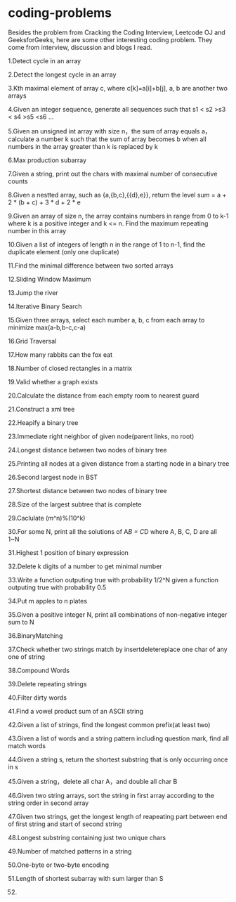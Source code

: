 coding-problems
===============
Besides the problem from Cracking the Coding Interview, Leetcode OJ and GeeksforGeeks, here are some other interesting coding problem. They come from interview, discussion and blogs I read. 


1.Detect cycle in an array

2.Detect the longest cycle in an array

3.Kth maximal element of array c, where c[k]=a[i]+b[j], a, b are another two arrays

4.Given an integer sequence, generate all sequences such that s1 < s2 >s3 < s4 >s5 <s6 ...

5.Given an unsigned int array with size n，the sum of array equals a，calculate a number k such that the sum of array becomes b when all numbers in the array greater than k is replaced by k

6.Max production subarray

7.Given a string, print out the chars with maximal number of consecutive counts

8.Given a nestted array, such as {a,{b,c},{{d},e}}, return the level sum = a + 2 * (b + c) + 3 * d + 2 * e

9.Given an array of size n, the array contains numbers in range from 0 to k-1 where k is a positive integer and k <= n. Find the maximum repeating number in this array

10.Given a list of integers of length n in the range of 1 to n-1, find the duplicate element (only one duplicate)

11.Find the minimal difference between two sorted arrays

12.Sliding Window Maximum

13.Jump the river

14.Iterative Binary Search

15.Given three arrays, select each number a, b, c from each array to minimize max(a-b,b-c,c-a)

16.Grid Traversal

17.How many rabbits can the fox eat

18.Number of closed rectangles in a matrix

19.Valid whether a graph exists

20.Calculate the distance from each empty room to nearest guard

21.Construct a xml tree

22.Heapify a binary tree

23.Immediate right neighbor of given node(parent links, no root)

24.Longest distance between two nodes of binary tree

25.Printing all nodes at a given distance from a starting node in a binary tree

26.Second largest node in BST

27.Shortest distance between two nodes of binary tree

28.Size of the largest subtree that is complete

29.Caclulate (m^n)%(10^k)

30.For some N, print all the solutions of A*B = C*D where A, B, C, D are all 1~N

31.Highest 1 position of binary expression

32.Delete k digits of a number to get minimal number

33.Write a function outputing true with probability 1/2^N given a function outputing true with probability 0.5

34.Put m apples to n plates

35.Given a positive integer N, print all combinations of non-negative integer sum to N

36.BinaryMatching

37.Check whether two strings match by insertdeletereplace one char of any one of string

38.Compound Words

39.Delete repeating strings

40.Filter dirty words

41.Find a vowel product sum of an ASCII string

42.Given a list of strings, find the longest common prefix(at least two)

43.Given a list of words and a string pattern including question mark, find all match words

44.Given a string s, return the shortest substring that is only occurring once in s

45.Given a string，delete all char A，and double all char B

46.Given two string arrays, sort the string in first array according to the string order in second array

47.Given two strings, get the longest length of reapeating part between end of first string and start of second string

48.Longest substring containing just two unique chars

49.Number of matched patterns in a string

50.One-byte or two-byte encoding

51.Length of shortest subarray with sum larger than S

52.
